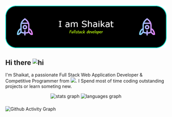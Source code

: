 ![Header](./cover.png)

## Hi there <img src="assets/hello.gif" width="28px" alt="hi">

I'm Shaikat, a passionate Full Stack Web Application Developer & Competitive Programmer from <img src="assets/bangladesh.png" width="18"/>. I Spend most of time coding outstanding projects or learn someting new.

<div align="center">
  <img src="https://github-readme-stats.vercel.app/api?hide_title=false&hide_rank=false&show_icons=true&include_all_commits=true&count_private=true&disable_animations=false&theme=dracula&locale=en&hide_border=false&username=asm-shaikat" height="150" alt="stats graph"  />
  <img src="https://github-readme-stats.vercel.app/api/top-langs?locale=en&hide_title=false&layout=compact&card_width=320&langs_count=5&theme=dracula&hide_border=false&username=asm-shaikat" height="150" alt="languages graph"  />
</div>


###


![Github Activity Graph](https://activity-graph.herokuapp.com/graph?username=asm-shaikat&theme=xcode)
